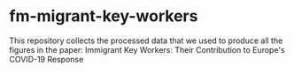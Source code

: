 # fm-migrant-key-workers
This repository collects the processed data that we used to produce all the figures in the paper:  Immigrant Key Workers: Their Contribution to Europe's COVID-19 Response
